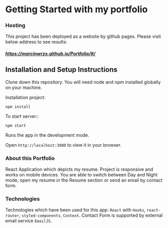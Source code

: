# Getting Started with my portfolio

### Hosting

This project has been deployed as a website by github pages.
Please visit below address to see results:

##### https://marcinwrzs.github.io/Portfolio/#/

## Installation and Setup Instructions

Clone down this repository. You will need node and npm installed globally on your machine.

Installation project:

`npm install`

To start server::

`npm start`

Runs the app in the development mode.

Open `http://localhost:3000` to view it in your browser.

### About this Portfolio

React Application which depicts my resume. Project is responsive and works on mobile devices. You are able to switch between Day and Night mode, open my resume in the Resume section or send an email by contact form.

### Technologies

Technologies which have been used for this app: `React` with `Hooks`, `react-router`, `styled-components`, `Context`. Contact Form is supported by external email service `EmailJS`.
